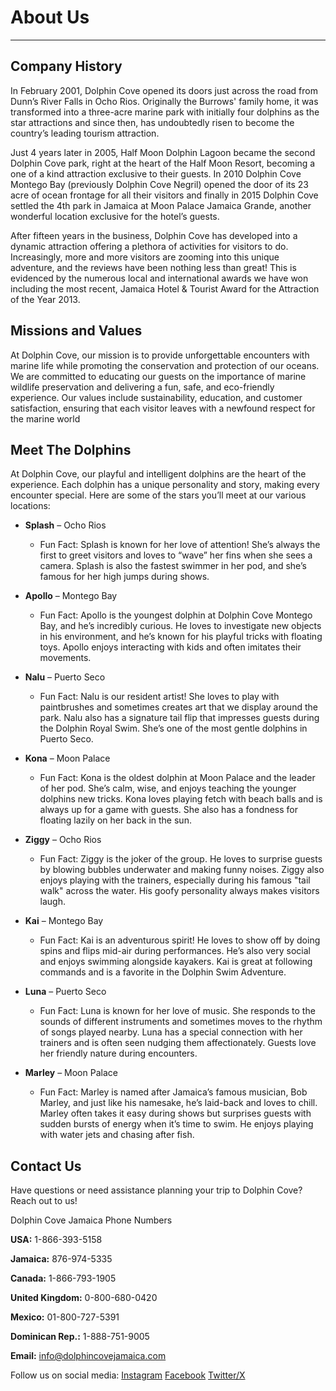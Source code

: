 # About Us
----
## Company History
In February 2001, Dolphin Cove opened its doors just across the road from Dunn’s River Falls in Ocho Rios. Originally the Burrows' family home, it was transformed into a three-acre marine park with initially four dolphins as the star attractions and since then, has undoubtedly risen to become the country’s leading tourism attraction.

Just 4 years later in 2005, Half Moon Dolphin Lagoon became the second Dolphin Cove park, right at the heart of the Half Moon Resort, becoming a one of a kind attraction exclusive to their guests. In 2010 Dolphin Cove Montego Bay (previously Dolphin Cove Negril) opened the door of its 23 acre of ocean frontage for all their visitors and finally in 2015 Dolphin Cove settled the 4th park in Jamaica at Moon Palace Jamaica Grande, another wonderful location exclusive for the hotel’s guests.

After fifteen years in the business, Dolphin Cove has developed into a dynamic attraction offering a plethora of activities for visitors to do. Increasingly, more and more visitors are zooming into this unique adventure, and the reviews have been nothing less than great! This is evidenced by the numerous local and international awards we have won including the most recent, Jamaica Hotel & Tourist Award for the Attraction of the Year 2013.

## Missions and Values
At Dolphin Cove, our mission is to provide unforgettable encounters with marine life while promoting the conservation and protection of our oceans. We are committed to educating our guests on the importance of marine wildlife preservation and delivering a fun, safe, and eco-friendly experience. Our values include sustainability, education, and customer satisfaction, ensuring that each visitor leaves with a newfound respect for the marine world

## Meet The Dolphins
At Dolphin Cove, our playful and intelligent dolphins are the heart of the experience. Each dolphin has a unique personality and story, making every encounter special. Here are some of the stars you’ll meet at our various locations:

- **Splash** – Ocho Rios

  - Fun Fact: Splash is known for her love of attention! She’s always the first to greet visitors and loves to “wave” her fins when she sees a camera. Splash is also the fastest swimmer in her pod, and she’s famous for her high jumps during shows.

- **Apollo** – Montego Bay
  - Fun Fact: Apollo is the youngest dolphin at Dolphin Cove Montego Bay, and he’s incredibly curious. He loves to investigate new objects in his environment, and he’s known for his playful tricks with floating toys. Apollo enjoys interacting with kids and often imitates their movements.

- **Nalu** – Puerto Seco
  - Fun Fact: Nalu is our resident artist! She loves to play with paintbrushes and sometimes creates art that we display around the park. Nalu also has a signature tail flip that impresses guests during the Dolphin Royal Swim. She’s one of the most gentle dolphins in Puerto Seco.

- **Kona** – Moon Palace
  - Fun Fact: Kona is the oldest dolphin at Moon Palace and the leader of her pod. She’s calm, wise, and enjoys teaching the younger dolphins new tricks. Kona loves playing fetch with beach balls and is always up for a game with guests. She also has a fondness for floating lazily on her back in the sun.

- **Ziggy** – Ocho Rios
  - Fun Fact: Ziggy is the joker of the group. He loves to surprise guests by blowing bubbles underwater and making funny noises. Ziggy also enjoys playing with the trainers, especially during his famous "tail walk" across the water. His goofy personality always makes visitors laugh.

- **Kai** – Montego Bay
  - Fun Fact: Kai is an adventurous spirit! He loves to show off by doing spins and flips mid-air during performances. He’s also very social and enjoys swimming alongside kayakers. Kai is great at following commands and is a favorite in the Dolphin Swim Adventure.

- **Luna** – Puerto Seco
  - Fun Fact: Luna is known for her love of music. She responds to the sounds of different instruments and sometimes moves to the rhythm of songs played nearby. Luna has a special connection with her trainers and is often seen nudging them affectionately. Guests love her friendly nature during encounters.

- **Marley** – Moon Palace
  - Fun Fact: Marley is named after Jamaica’s famous musician, Bob Marley, and just like his namesake, he’s laid-back and loves to chill. Marley often takes it easy during shows but surprises guests with sudden bursts of energy when it’s time to swim. He enjoys playing with water jets and chasing after fish.

## Contact Us
Have questions or need assistance planning your trip to Dolphin Cove? Reach out to us!

Dolphin Cove Jamaica Phone Numbers


**USA:**
1-866-393-5158

**Jamaica:**
876-974-5335

**Canada:**
1-866-793-1905

**United Kingdom:**
0-800-680-0420

**Mexico:**
01-800-727-5391

**Dominican Rep.:**
1-888-751-9005

**Email:** info@dolphincovejamaica.com

Follow us on social media: [Instagram](https://www.instagram.com/dolphincovejamaica?igshid=NmNmNjAwNzg%3D) [Facebook](https://www.facebook.com/DolphinCove/) [Twitter/X](https://twitter.com/dolphincovejm?lang=en)

